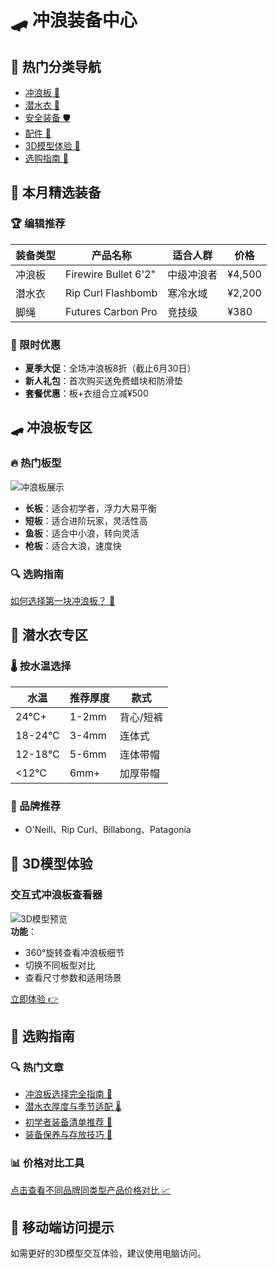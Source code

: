 # 🛹 冲浪装备中心

## 🌊 热门分类导航
- [冲浪板 🚀](boards)
- [潜水衣 🌊](wetsuits)
- [安全装备 🛡️](safety)
- [配件 🎒](accessories)
- [3D模型体验 👀](3d-models)
- [选购指南 📖](guide)


## <a id="featured">🌟 本月精选装备</a>
### 🏆 编辑推荐
| 装备类型       | 产品名称             | 适合人群       | 价格   |
|----------------|----------------------|----------------|--------|
| 冲浪板         | Firewire Bullet 6'2"  | 中级冲浪者     | ¥4,500 |
| 潜水衣         | Rip Curl Flashbomb    | 寒冷水域       | ¥2,200 |
| 脚绳           | Futures Carbon Pro    | 竞技级         | ¥380   |

### 🎁 限时优惠
- **夏季大促**：全场冲浪板8折（截止6月30日）
- **新人礼包**：首次购买送免费蜡块和防滑垫
- **套餐优惠**：板+衣组合立减¥500


## <a id="boards">🛹 冲浪板专区</a>
### 🔥 热门板型
![冲浪板展示](https://picsum.photos/id/1065/800/300)  
- **长板**：适合初学者，浮力大易平衡  
- **短板**：适合进阶玩家，灵活性高  
- **鱼板**：适合中小浪，转向灵活  
- **枪板**：适合大浪，速度快  

### 🔍 选购指南
[如何选择第一块冲浪板？ 📖](boards/beginners-guide)


## <a id="wetsuits">🌊 潜水衣专区</a>
### 🌡️ 按水温选择
| 水温       | 推荐厚度   | 款式         |
|------------|------------|--------------|
| 24°C+      | 1-2mm      | 背心/短裤     |
| 18-24°C    | 3-4mm      | 连体式       |
| 12-18°C    | 5-6mm      | 连体带帽     |
| <12°C      | 6mm+       | 加厚带帽     |

### 👕 品牌推荐
- O'Neill、Rip Curl、Billabong、Patagonia


## <a id="3d-models">👀 3D模型体验</a>
### 交互式冲浪板查看器
![3D模型预览](https://picsum.photos/id/1067/800/300)  
**功能**：  
- 360°旋转查看冲浪板细节  
- 切换不同板型对比  
- 查看尺寸参数和适用场景  

[立即体验 👉](3d-models)


## <a id="guide">📖 选购指南</a>
### 🔍 热门文章
- [冲浪板选择完全指南 📄](guide/board-selection)
- [潜水衣厚度与季节适配 🌡️](guide/wetsuit-guide)
- [初学者装备清单推荐 🎒](guide/beginners-kit)
- [装备保养与存放技巧 🧰](guide/gear-maintenance)

### 📊 价格对比工具
[点击查看不同品牌同类型产品价格对比 📈](guide/price-comparison)


## 📱 移动端访问提示
如需更好的3D模型交互体验，建议使用电脑访问。
